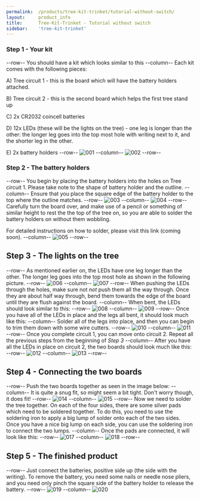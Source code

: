 ```yaml
---
permalink:	/products/tree-kit-trinket/tutorial-without-switch/
layout:		product_info
title:		Tree-Kit-Trinket - Tutorial without switch
sidebar:    'tree-kit-trinket'
---
```

### Step 1 - Your kit

--row--
You should have a kit which looks similar to this
--column--
Each kit comes with the following pieces:

A) Tree circuit 1 - this is the board which will have the battery holders attached.

B) Tree circuit 2 - this is the second board which helps the first tree stand up

C) 2x CR2032 coincell batteries

D) 12x LEDs (these will be the lights on the tree) - one leg is longer than the other: the longer leg goes into the top most hole with writing next to it, and the shorter leg in the other.

E) 2x battery holders
--row--
![001]
--column--
![002]
--row--
### Step 2 - The battery holders
--row--
You begin by placing the battery holders into the holes on Tree circuit 1. Please take note to the shape of battery holder and the outline.
--column--
Ensure that you place the square edge of the battery holder to the top where the outline matches.
--row--
![003]
--column--
![004]
--row--
Carefully turn the board over, and make use of a pencil or something of similar height to rest the the top of the tree on, so you are able to solder the battery holders on without them wobbling.

For detailed instructions on how to solder, please visit this link (coming soon).
--column--
![005]
--row--
## Step 3 - The lights on the tree
--row--
As mentioned earlier on, the LEDs have one leg longer than the other. The longer leg goes into the top most hole  as shown in the following picture.
--row--
![006]
--column--
![007]
--row--
When pushing the LEDs through the holes, make sure not *not* push them all the way through. Once they are about half way through, bend them towards the edge of the board until they are flush against the board.
--column--
When bent, the LEDs should look similar to this:
--row--
![008]
--column--
![009]
--row--
Once you have all of the LEDs in place and the legs all bent, it should look much like this:
--column--
Solder all of the legs into place, and then you can begin to trim them down with some wire cutters.
--row--
![010]
--column--
![011]
--row--
Once you complete circuit 1, you can move onto circuit 2. Repeat all the previous steps from the beginning of _Step 3_
--column--
After you have all the LEDs in place on circuit 2, the two boards should look much like this:
--row--
![012]
--column--
![013]
--row--
## Step 4 - Connecting the two boards
--row--
Push the two boards together as seen in the image below:
--column--
It is quite a snug fit, so might seem a bit tight. Don't worry though, it does fit!
--row--
![014]
--column--
![015]
--row--
Now we need to solder the tree together. On each of the four sides, there are some silver pads which need to be soldered together. To do this, you need to use the soldering iron to apply a big lump of solder onto each of the two sides. Once you have a nice big lump on each side, you can use the soldering iron to connect the two lumps.
--column--
Once the pads are connected, it will look like this:
--row--
![017]
--column--
![018]
--row--
## Step 5 - The finished product
--row--
Just connect the batteries, positive side up (the side with the writing). To remove the battery, you need some nails or needle nose pliers, and you need only pinch the square side of the battery holder to release the battery.
--row--
![019]
--column--
![020]



[001]: /Content/products/tree-kit-trinket/001.jpg
[002]: /Content/products/tree-kit-trinket/002.jpg
[003]: /Content/products/tree-kit-trinket/003.jpg
[004]: /Content/products/tree-kit-trinket/004.jpg
[005]: /Content/products/tree-kit-trinket/005.jpg
[006]: /Content/products/tree-kit-trinket/006.jpg
[007]: /Content/products/tree-kit-trinket/007.jpg
[008]: /Content/products/tree-kit-trinket/008.jpg
[009]: /Content/products/tree-kit-trinket/009.jpg
[010]: /Content/products/tree-kit-trinket/010.jpg
[011]: /Content/products/tree-kit-trinket/011.jpg
[012]: /Content/products/tree-kit-trinket/012.jpg
[013]: /Content/products/tree-kit-trinket/013.jpg
[014]: /Content/products/tree-kit-trinket/014.jpg
[015]: /Content/products/tree-kit-trinket/015.jpg
[016]: /Content/products/tree-kit-trinket/016.jpg
[017]: /Content/products/tree-kit-trinket/017.jpg
[018]: /Content/products/tree-kit-trinket/018.jpg
[019]: /Content/products/tree-kit-trinket/019.jpg
[020]: /Content/products/tree-kit-trinket/020.jpg